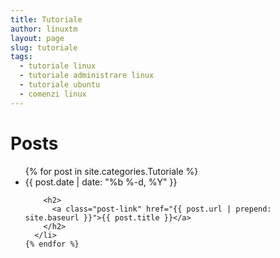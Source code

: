 ```yaml
---
title: Tutoriale
author: linuxtm
layout: page
slug: tutoriale
tags:
  - tutoriale linux
  - tutoriale administrare linux
  - tutoriale ubuntu
  - comenzi linux
---
```

<div class="home">

  <h1 class="page-heading">Posts</h1>

  <ul class="post-list">
    {% for post in site.categories.Tutoriale %}
      <li>
        <span class="post-meta">{{ post.date | date: "%b %-d, %Y" }}</span>

        <h2>
          <a class="post-link" href="{{ post.url | prepend: site.baseurl }}">{{ post.title }}</a>
        </h2>
      </li>
    {% endfor %}
  </ul>

</div>
